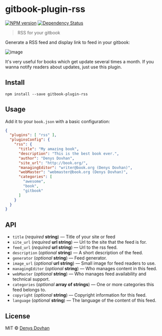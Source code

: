 # gitbook-plugin-rss

[![NPM version][npm-image]][npm-url]
[![Dependency Status][depstat-image]][depstat-url]

> RSS for your gitbook

Generate a RSS feed and display link to feed in your gitbook:

![image](https://cloud.githubusercontent.com/assets/3459374/12374850/81a6cd9a-bcb2-11e5-9b05-251fea000d3b.png)

It's very useful for books which get update several times a month. If you wanna notify readers about updates, just use this plugin.

## Install

    npm install --save gitbook-plugin-rss

## Usage

Add it to your `book.json` with a basic configuration:

```json
{
  "plugins": [ "rss" ],
  "pluginsConfig": {
    "rss": {
      "title": "My amazing book",
      "description": "This is the best book ever.",
      "author": "Denys Dovhan",
      "site_url": "http://book.org/",
      "managingEditor": "writer@book.org (Denys Dovhan)",
      "webMaster": "webmaster@book.org (Denys Dovhan)",
      "categories": [
        "awesome",
        "book",
        "gitbook"
      ]
    }
  }
}
```

## API

* `title` (_required_ **string**) — Title of your site or feed
* `site_url` (_required_ **url string**) — Url to the site that the feed is for.
* `feed_url` (_required_ **url string**) — Url to the rss feed.
* `description` (_optional_ **string**) — A short description of the feed.
* `generator` (_optional_  **string**) — Feed generator.
* `image_url` (_optional_  **url string**) — Small image for feed readers to use.
* `managingEditor` (_optional_ **string**) — Who manages content in this feed.
* `webMaster` (_optional_ **string**) — Who manages feed availability and technical support.
* `categories` (_optional_ **array of strings**) —  One or more categories this feed belongs to.
* `copyright` (_optional_ **string**) — Copyright information for this feed.
* `language` (_optional_ **string**) — The language of the content of this feed.

## License

MIT © [Denys Dovhan](http://denysdovhan.com)

[npm-url]: https://npmjs.org/package/gitbook-plugin-rss
[npm-image]: https://img.shields.io/npm/v/gitbook-plugin-rss.svg?style=flat-square

[depstat-url]: https://david-dm.org/denysdovhan/gitbook-plugin-rss
[depstat-image]: https://david-dm.org/denysdovhan/gitbook-plugin-rss.svg?style=flat-square
